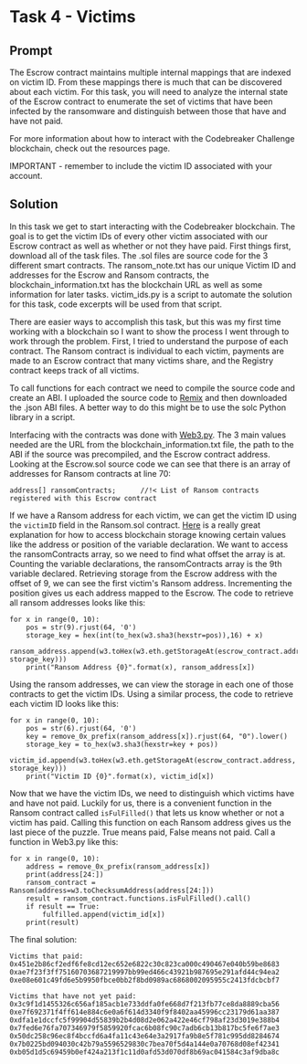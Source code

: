 # Task 4 - Victims

## Prompt
The Escrow contract maintains multiple internal mappings that are indexed on victim ID. From these mappings there is much that can be discovered about each victim. For this task, you will need to analyze the internal state of the Escrow contract to enumerate the set of victims that have been infected by the ransomware and distinguish between those that have and have not paid.

For more information about how to interact with the Codebreaker Challenge blockchain, check out the resources page.


IMPORTANT - remember to include the victim ID associated with your account.

## Solution
In this task we get to start interacting with the Codebreaker blockchain. The goal is to get the victim IDs of every 
other victim associated with our Escrow contract as well as whether or not they have paid. First things first, 
download all of the task files. The .sol files are source code for the 3 different smart contracts. The ransom_note.txt 
has our unique Victim ID and addresses for the Escrow and Ransom contracts, the blockchain_information.txt has the 
blockchain URL as well as some information for later tasks. victim_ids.py is a script to automate the solution
for this task, code excerpts will be used from that script. 

There are easier ways to accomplish this task, but this was my first time working with a blockchain so I want
to show the process I went through to work through the problem. First, I tried to understand the purpose of 
each contract. The Ransom contract is individual to each victim, payments are made to an Escrow contract that
many victims share, and the Registry contract keeps track of all victims. 

To call functions for each contract we need to compile the source code and create an ABI. I uploaded the source
code to [Remix](remix.ethereum.org) and then downloaded the .json ABI files. A better way to do this might be
to use the solc Python library in a script.

Interfacing with the contracts was done with [Web3.py](https://web3py.readthedocs.io/en/stable/). The 3 main values 
needed are the URL from the blockchain_information.txt file, the path to the ABI if the source was precompiled, and 
the Escrow contract address. Looking at the Escrow.sol source code we can see that there is an array of addresses 
for Ransom contracts at line 70:
```
address[] ransomContracts;      //!< List of Ransom contracts registered with this Escrow contract
```

If we have a Ransom address for each victim, we can get the victim ID using the `victimID` field in the Ransom.sol 
contract. [Here](https://medium.com/aigang-network/how-to-read-ethereum-contract-storage-44252c8af925) is a really 
great explanation for how to access blockchain storage knowing certain values like the address or position of the 
variable declaration. We want to access the ransomContracts array, so we need to find what offset the array is at.
Counting the variable declarations, the ransomContracts array is the 9th variable declared. Retrieving storage from
the Escrow address with the offset of 9, we can see the first victim's Ransom address. Incrementing the position gives
us each address mapped to the Escrow. The code to retrieve all ransom addresses looks like this:
```
for x in range(0, 10): 
    pos = str(9).rjust(64, '0')
    storage_key = hex(int(to_hex(w3.sha3(hexstr=pos)),16) + x)
    ransom_address.append(w3.toHex(w3.eth.getStorageAt(escrow_contract.address, storage_key)))
    print("Ransom Address {0}".format(x), ransom_address[x])

```

Using the ransom addresses, we can view the storage in each one of those contracts to get the victim IDs. Using a similar
process, the code to retrieve each victim ID looks like this:
```
for x in range(0, 10):
    pos = str(6).rjust(64, '0')
    key = remove_0x_prefix(ransom_address[x]).rjust(64, "0").lower() 
    storage_key = to_hex(w3.sha3(hexstr=key + pos))
    victim_id.append(w3.toHex(w3.eth.getStorageAt(escrow_contract.address, storage_key))) 
    print("Victim ID {0}".format(x), victim_id[x])
```

Now that we have the victim IDs, we need to distinguish which victims have and have not paid. Luckily for us, there
is a convenient function in the Ransom contract called `isFulFilled()` that lets us know whether or not a victim has paid.
Calling this function on each Ransom address gives us the last piece of the puzzle. True means paid, False means not paid.
Call a function in Web3.py like this:
```
for x in range(0, 10):
    address = remove_0x_prefix(ransom_address[x])
    print(address[24:])
    ransom_contract = Ransom(address=w3.toChecksumAddress(address[24:]))
    result = ransom_contract.functions.isFulFilled().call()
    if result == True:
        fulfilled.append(victim_id[x])
    print(result)
```

The final solution:
```
Victims that paid:
0x451e2b86cf2edf6fe8cd12ec652e6822c30c823ca000c490467e040b59be8683
0xae7f23f3ff75160703687219997bb99ed466c43921b987695e291afd44c94ea2
0xe08e601c49fd6e5b9950fbce0bb2f8bd0989ac6868002095955c2413fdcbcbf7

Victims that have not yet paid:
0x3c9f1d1455326c656af185acb1e733ddfa0fe668d7f213fb77ce8da8889cba56
0xe7f692371f4ff614e884c6e0a6f614d3340f9f8402aa45996cc23179d61aa387
0xdfa1e1dccfc5f99904d55839b2b4d08d2e062a422e46cf798af23d3019e388b4
0x7fed6e76fa707346979f5859920fcac6b08fc90c7adb6cb13b817bc5fe6f7ae3
0x50dc258c96ec8f4bccfd6a4fa11c43e64e3a2917fa9b8e5f781c995dd8284674
0x7b0225bd094030c42b79a5596529830c7bea70f5d4a144e0a70768d08ef42341
0xb05d1d5c69459b0ef424a213f1c11d0afd53d070df8b69ac041584c3af9dba8c
```





